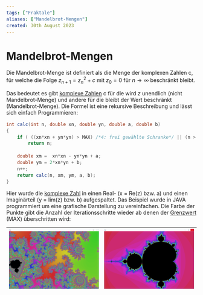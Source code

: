 ```yaml
---
tags: ["Fraktale"]
aliases: ["Mandelbrot-Mengen"]
created: 30th August 2023
---
```


# Mandelbrot-Mengen

Die Mandelbrot-Menge ist definiert als die Menge der komplexen Zahlen c, für welche die Folge $z_{n+1}=z_n^2+c$ 	mit 	 $z_0=0$ für $n \rightarrow \infty$ beschränkt bleibt.

Das bedeutet es gibt [komplexe Zahlen](../../mathe/mathe%20(3)/Komplexe%20Zahlen.md) c für die wird $z$ unendlich (nicht Mandelbrot-Menge) und andere für die bleibt der Wert beschränkt (Mandelbrot-Menge). Die Formel ist eine rekursive Beschreibung und lässt sich einfach Programmieren:

```java
int calc(int n, double xn, double yn, double a, double b)
{
	if ( ((xn*xn + yn*yn) > MAX) /*4: frei gewählte Schranke*/ || (n > MAXITER))
		return n;
		
	double xm =  xn*xn - yn*yn + a;
	double ym = 2*xn*yn + b;
	n++;
	return calc(n, xm, ym, a, b);
}
```

Hier wurde die [komplexe Zahl](../../mathe/mathe%20(3)/Komplexe%20Zahlen.md) in einen Real- (x = Re(z) bzw. a) und einen Imaginärteil (y = Iim(z) bzw. b) aufgespaltet. Das Beispiel wurde in JAVA programmiert um eine grafische Darstellung zu vereinfachen. Die Farbe der Punkte gibt die Anzahl der Iterationsschritte wieder ab denen der [Grenzwert](../../mathe/mathe%20(3)/Grenzwert.md) (MAX) überschritten wird:

| ![C_RekursFraktal3](assets/C_RekursFraktal3.png) | ![C_RekursFraktal2](assets/C_RekursFraktal2.png) |
| ------------------------------------------------ | ------------------------------------------------ |

